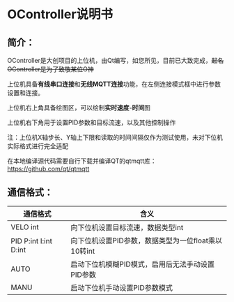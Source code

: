 # OController说明书



## 简介：

OController是大创项目的上位机，由Qt编写，如您所见，目前已大致完成，~~起名OController是为了致敬某位O神~~

上位机具备**有线串口连接**和**无线MQTT连接**功能，在左侧连接模式框中进行参数设置和连接。

上位机右上角具备绘图区，可以绘制**实时速度-时间**图

上位机右下角用于设置PID参数和目标流速，以及其他控制操作

注：上位机X轴步长、Y轴上下限和读取的时间间隔仅作为测试使用，未对下位机实际格式进行完全适配

在本地编译源代码需要自行下载并编译QT的qtmqtt库：https://github.com/qt/qtmqtt

## 通信格式：

| 通信格式              | 含义                                                |
| --------------------- | --------------------------------------------------- |
| VELO int              | 向下位机设置目标流速，数据类型int                   |
| PID P:int I:int D:int | 向下位机设置PID参数，数据类型为一位float乘以10转int |
| AUTO                  | 启动下位机模糊PID模式，启用后无法手动设置PID参数    |
| MANU                  | 启动下位机手动设置PID参数模式                       |
